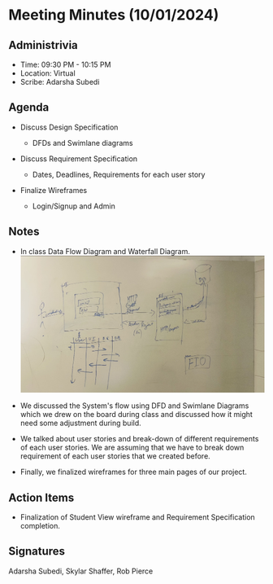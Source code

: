 # Meeting Minutes (10/01/2024)

## Administrivia
<!-- The scribe is the person taking the _notes_. This is encouraged to be a single person to reduce problems. -->
* Time: 09:30 PM - 10:15 PM
* Location: Virtual
* Scribe: Adarsha Subedi

## Agenda
* Discuss Design Specification
  * DFDs and Swimlane diagrams

* Discuss Requirement Specification
  * Dates, Deadlines, Requirements for each user story

* Finalize Wireframes
  * Login/Signup and Admin 

## Notes

- In class Data Flow Diagram and Waterfall Diagram.
![diagrams](../../assets/diagrams.png)

- We discussed the System's flow using DFD and Swimlane Diagrams which we drew on the board during class and discussed how it might need some adjustment during build. 

- We talked about user stories and break-down of different requirements of each user stories. We are assuming that we have to break down requirement of each user stories that we created before.

- Finally, we finalized wireframes for three main pages of our project.

## Action Items
- Finalization of Student View wireframe and Requirement Specification completion.

## Signatures
<!-- Add signatures on 10/01/2024 -->
Adarsha Subedi, Skylar Shaffer, Rob Pierce
